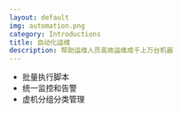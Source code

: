 ```yaml
---
layout: default
img: automation.png
category: Introductions
title: 自动化运维
description: 帮助运维人员高效运维成千上万台机器
---
```


 * 批量执行脚本
 * 统一监控和告警
 * 虚机分组分类管理